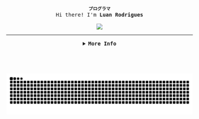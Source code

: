 <br>

<div align="center">
  
  <b>`プログラマ`</b>
  <samp>
      <br>
      Hi there! I'm <b>Luan Rodrigues</b>
  </samp>
</div>
<div align="center">
  <p align="center"><img align="center" src="https://visit-counter.vercel.app/counter.png?page=https%3A%2F%2Fgithub.com%2Flgrodriguess&s=21&c=9745f5&bg=00000000&no=2&ff=digi&tb=Profile+Visits%3A++&ta=" /></p> 
</div>
  
---
<details align="center">  
  <summary>
      <samp>
        <b>More Info</b>
      </samp>
  </summary>
  
  <br>

<div align="center">
  <img
    height=165
    align="center"
    alt="GitHub Stats"
    src="https://github-readme-stats.vercel.app/api/?username=lgrodriguess&show_icons=true&count_private=true&rank_icon=github&theme=midnight-purple&font=Iosevka"
  />
  <br>
  <br>
  <img
    align="center"
    alt="Top Language"
    src="http://github-profile-summary-cards.vercel.app/api/cards/profile-details?username=lgrodriguess&theme=midnight_purple"
  />
  <br>
  <br>
  <img
    height=154
    align="center"
    alt="Top Language"
    src="https://github-readme-streak-stats.herokuapp.com?user=lgrodriguess&theme=midnight-purple&card_width=885"
  />
  </div>
---

## Technologies and Tools

<img src="https://skillicons.dev/icons?i=cpp,vscode" /> 

---

## Learning

<img src="https://skillicons.dev/icons?i=figma,html,javascript" />

---

## Contact

[![INSTAGRAM](https://skillicons.dev/icons?i=instagram)](https://www.instagram.com/l.rodriguess11/)
[![LINKEDIN](https://go-skill-icons.vercel.app/api/icons?i=linkedin)](https://www.linkedin.com/in/lrodriguesrl/)
[![GMAIL](https://skillicons.dev/icons?i=gmail)](mailto:lrodriges2407@gmail.com)

---
</div>

<br>

</details>

<br>
<br>

#

<picture align="center">
  <source media="(prefers-color-scheme: dark)" srcset="https://raw.githubusercontent.com/lgrodriguess/lgrodriguess/output/github-contribution-grid-snake-dark.svg">
  <source media="(prefers-color-scheme: light)" srcset="https://raw.githubusercontent.com/lgrodriguess/lgrodriguess/output/github-contribution-grid-snake-dark.svg">
  <img align="center" alt="github contribution grid snake animation" src="https://raw.githubusercontent.com/lgrodriguess/lgrodriguess/output/github-contribution-grid-snake.svg">
</picture>
